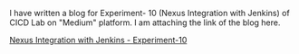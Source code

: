I have written a blog for Experiment- 10 (Nexus Integration with Jenkins) of CICD Lab on "Medium" platform. I am attaching the link of the blog here.

[Nexus Integration with Jenkins - Experiment-10](https://markandevansh99.medium.com/cicd-tutorial-nexus-integration-with-jenkins-c7b13a53210f)
